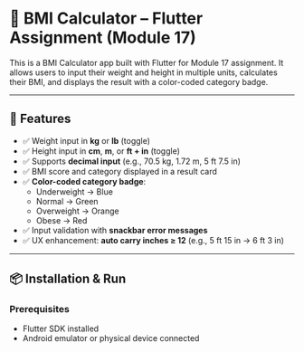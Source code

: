 # 🧮 BMI Calculator – Flutter Assignment (Module 17)

This is a BMI Calculator app built with Flutter for Module 17 assignment. It allows users to input their weight and height in multiple units, calculates their BMI, and displays the result with a color-coded category badge.

---

## 🚀 Features

- ✅ Weight input in **kg** or **lb** (toggle)
- ✅ Height input in **cm**, **m**, or **ft + in** (toggle)
- ✅ Supports **decimal input** (e.g., 70.5 kg, 1.72 m, 5 ft 7.5 in)
- ✅ BMI score and category displayed in a result card
- ✅ **Color-coded category badge**:
  - Underweight → Blue
  - Normal → Green
  - Overweight → Orange
  - Obese → Red
- ✅ Input validation with **snackbar error messages**
- ✅ UX enhancement: **auto carry inches ≥ 12** (e.g., 5 ft 15 in → 6 ft 3 in)

---

## 📦 Installation & Run

### Prerequisites
- Flutter SDK installed
- Android emulator or physical device connected

